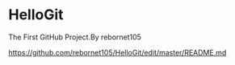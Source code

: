 # HelloGit
The First GitHub Project.By rebornet105 

https://github.com/rebornet105/HelloGit/edit/master/README.md

